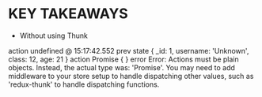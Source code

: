 # KEY TAKEAWAYS

- Without using Thunk

action undefined @ 15:17:42.552
prev state { \_id: 1, username: 'Unknown', class: 12, age: 21 }
action Promise { <pending> }
error Error: Actions must be plain objects. Instead, the actual type was: 'Promise'. You may need to add middleware to your store setup to handle dispatching other values, such as 'redux-thunk' to handle dispatching functions.
